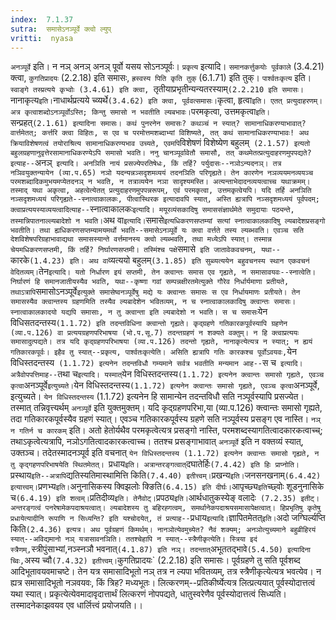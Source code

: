 ```yaml
---
index:  7.1.37
sutra:  समासेऽनञ्पूर्वे क्त्वो ल्युप्
vritti:  nyasa
---
```


`अनञ्पूर्वे` इति। न नञ् अनञ् अनञ् पूर्वो यसय सोऽनञ्पूर्वः। `प्रकृत्य` इत्यादि। `समानकर्त्तुकयोः पूर्वकाले` (3.4.21) क्त्वा, `कुगतिप्रादयः` (2.2.18) इति समासः, `ह्रस्वस्य पिति कृति तुक्` (6.1.71) इति तुक्। `पार्श्वतःकृत्य` इति। `स्वाङ्गे तस्प्रत्यये कृभ्वोः (3.4.61) इति क्त्वा, `तृतीयाप्रभृतीन्यन्यतरस्याम्` (2.2.210 इति समासः। `नानाकृत्य` इति। `नाधार्थप्रत्यये च्व्यर्थे` (3.4.62) इति क्त्वा, पूर्ववत्समासः।
`कृत्वा, हृत्वा` इति। एतत् प्रत्युदाहरणम्। अत्र कृत्वाशब्दोऽनञ्पूर्वोऽस्ति; किन्तु समासो न भवतीति ल्यबभावः। `परमकृत्वा, उत्तमकृत्वा` इति। `सन्प्रहत्` (2.1.61) इत्यादिना समासः। कथं पुनरनेन समासः? कथञ्चं न स्यात्? सामानाधिकरण्याभावात्? वार्त्तमेतत्; कर्त्तरि क्त्वा विहितः, स एव च परमोत्तमशब्दाभ्यां विशिष्यते, तत् कथं सामानाधिकरण्याभावः! अथ क्रियाविशेषणत्वं तयोराश्रित्य सामानाधिकरण्यभाव उच्यते, एवमपि `विशेषणं विशेष्येण बहुलम्` (2.1.57) इत्यतो बहुलग्रहणानुवृत्तेरसामानाधिकरण्येऽपि समासो भवति।
ननु चानञ्पूर्वावेतौ समासौ, तत् कथमेतत्प्रत्युदाहरणमुपपद्यते? इत्याह--`अनञ्` इत्यादि। अनञिति नायं प्रसज्येपरतिषेधः, किं तर्हि? पर्युदासः--नञोऽन्यदनञ्। तत्र नञिवयुक्तन्यायेन (व्या.प.65) नञो यदन्यन्नञ्सदृशमव्ययं तदनञिति परिगृह्यते। तेन कारणेन नञव्ययमनव्ययञ्च परमशब्दादिकमुभयमप्येतदनञ् न भवति, न तत्राव्ययेन नञा सादृश्यमस्ति। अत्यन्ताभेदादनव्ययत्वाच्च यथाक्रमम्। तस्माद् यथा अकृत्वा, अहत्वेत्येतत् प्रत्युदाहरणमुपपन्नरूपम्, एवं परमकृत्वा, उत्तमकृत्वेयपि। यदि तर्हि अनञिति नञ्सदृशमध्ययं परिगृह्यते--स्नात्वाकालकः, पीत्वास्थिरक इत्यादावपि स्यात्, अस्ति ह्यत्रापि नञ्सदृशमध्ययं पूर्वपदम्; क्त्वाप्रत्ययस्याव्ययत्वादित्याह--`स्नात्वाकालकः` इत्यादि। मयूरव्यंसकादिषु समाससंज्ञार्थमेते समुदायाः पठ्यन्ते, तस्मान्निपातनाल्ल्यबादेशो न भवति।
`अथ वा` इत्यादि। `समासे` इत्यधिकरणसप्तम्यां सत्यां स्नात्वाकालकादिषु ल्यबादेशप्रसङ्गो भवतीति। तथा ह्यधिकरणसप्तम्यामयमर्थो भवति--समासेऽनञ्पूर्वे यः क्त्वा वर्त्तते तस्य ल्यब्भवति। एवञ्च सति देशविशेषपरिग्रहाभावाद्यथा समासस्यान्ते वर्त्तमानस्य क्त्वो ल्यब्भवति, तथा मध्येऽपि स्यात्। तस्मान्न चेयमधिकरणसप्तमी, किं तर्हि? निर्घारणसप्तमी। तस्मिंश्च पक्षे `समासे` इति जातावेकवचनम्, यथा--`कारके` (1.4.23) इति। अथ वा `व्यत्ययो बहुलम्` (3.1.85) इति सुब्व्यत्ययेन बहुवचनस्य स्थान एकवचनं वेदितव्यम्। `तेन` इत्यादि। यतो निर्धारण इयं सप्तमी, तेन क्त्वान्तः समास एव गृह्यते, न समासावयवः--स्नात्वेति। निर्घारणं हि समानजातीयस्यैव भवति, यथा--कृष्णा गवां सम्पन्नक्षीरतमेत्युक्ते गौरेव निर्धार्यमाणा प्रतीयते, तथाऽत्रापि `समासोऽनञ्पूर्वे` इत्युक्ते समासेष्वनञ्पूर्वेषु मद्ये यः क्त्वान्तः समासः स एव निर्धायमाणः प्रतीयते। तेन समासस्यैव क्त्वान्तस्य ग्रहणमिति तस्यैव ल्यबादेशेन भवितव्यम्, न च स्नात्वाकालकादिषु क्त्वान्तः समासः। स्नात्वाकालकादयो यद्यपि समासाः, न तु क्त्वान्ता इति ल्यबादेशो न भवति। स च समासः `येन विधिसतदन्तस्य` (1.1.72) इति तदन्तविधिना क्त्वान्तो गृह्यते। कृद्ग्रहणे गतिकारकपूर्वस्यापि ग्रहणेन (व्या.प.126) वा प्रत्ययग्रहणपरिभाषया (भो.प.सू.7) तदन्तग्रहणं न शक्यते वक्तुम्। न हि क्त्वाप्रत्ययः समासादुत्पद्यते। तत्र यदि कृद्ग्रहणपरिभाषया (व्या.प.126) तदन्तो गृह्यते, नानाकृत्येत्यत्र न स्यात्; न ह्ययं गतिकारकपूर्वः। इहैव तु स्यात्--प्रकृत्य, पार्श्वतःकृत्येति। असिति ह्यत्रापि गतिः कारकश्च पूर्वोऽवयवः, `येन विधिस्तदन्तस्य` (1.1.72) इत्यनेन तदन्तविधौ गम्यमाने सर्वत्र भवतीति मन्यमान आह--`स च` इत्यादि। अत्रैवोपपत्तिमाह--`तथा च` इत्यादि। यस्मात् `येन विधिस्तदन्तस्य` (1.1.72) इत्यनेन क्त्वान्तः समासो गृह्यते, एवञ्च कृत्वा `अनञ्पूर्वे` इत्युच्यते। `येन विधिस्तदन्तस्य` (1.1.72) इत्यनेन क्त्वान्तः समासो गृह्यते, एवञ्च कृत्वा `अनञ्पूर्वे, इत्युच्यते। `येन विधिस्तदन्तस्य` (1.1.72) इत्यनेन हि सामान्येन तदन्तविधौ सति नञ्पूर्वस्यापि प्रसज्येत। तस्मात् तन्निवृत्त्यर्थम् `अनञ्पूर्वे` इति युक्तमुक्तम्। यदि कृद्ग्रहणपरिभा,या (व्या.प.126) क्त्वान्तः समासो गृह्यते, तदा गतिकारकपूर्वस्यैव ग्रहणं स्यात्। एवञ्च गतिकारकपूर्वस्य ग्रहणे सति नञ्पूर्वस्य प्रसङ्ग एव नास्ति। `नञ् न गतिर्न च कारकम्` इति। अतो हेतोर्यथैव परमकृत्वेत्यत्र प्रसङ्गो नास्ति, परमशब्दस्यागतित्वादकारकत्वाच्च्; तथाऽकृत्वेत्यत्रापि, नञोऽगतित्वादकारकत्वाच्च। ततश्च प्रसङ्गाभावात् `अनञ्पूर्वे` इति न वक्तव्यं स्यात्, उक्तञ्च। तदेतस्मादनञ्पूर्व इति वचनात् `येन विधिस्तदन्तस्य (1.1.72) इत्यनेन क्त्वान्तः समासो गृह्यते, न तु कृद्गहणपरिभाषयेति स्थितमेतत्।
`प्रधाय` इति। अत्रान्तरङ्गत्वात् `दघातेर्हिः` (7.4.42) इति हिः प्राप्नोति। `प्रस्थाय` इति--अत्रापि `द्यतिस्यतिमास्थामित्ति किति` (7.4.40) इतीत्त्वम्। `प्रखन्य` इति। `जनसनखनाम्` (6.4.42) इत्यात्त्वम्। `प्रणभ्य` इति। `अनुनासिकस्य क्विझलोः क्ङिति` (6.4.15) इति दीर्घः। `आपृच्छ्य` इति `च्छ्वोः शूडनुनासिके च` (6.4.19) इति शत्वम्। `प्रतिदीव्य` इति। तेनैवोट्। `प्रपठ्य` इति। `आर्थधातुकस्येङ् वलादेः` (7.2.35) इतीट्। अन्तरङ्गत्वं पनरेषामेकपदाश्रयत्वात्। ल्यबादेशस्य तु बहिरह्गत्वम्, समर्थानेकपदाश्रयसमासापेक्षत्वात्। हिप्रभृतिषु कृतेषु प्रधायेत्यादीनि रूपाणि न सिध्यन्ति? इति यश्चोदयेत्, तं प्रत्याह--`प्रधाय` इत्यादि। `ज्ञापितमेतत्` इति। `अदो जग्घिर्ल्यप्ति किति` (2.4.36) इत्यत्र।
अथ पूर्वग्रहणं किमर्थम्। नानञोत्येवमुच्येत? नैवं शक्यम्; अनञोत्युच्यमाने बहुव्रीहिरयं स्यात्--अविद्यमानो नञ् यत्रासावनञिति। ततश्चेहापि न स्यात्--स्त्रैणीकृत्येति। स्त्रिया इदं स्त्रैणम्, `स्त्रीपुंसाभ्यां,नञ्स्नञौ भवनात्` (4.1.87) इति नञ्। तदन्तात् `अभूततद्भावे` (5.4.50) इत्यादिना च्विः, `अस्य च्वौ` (7.4.32) इतीत्त्वम्। `कुगतिप्रादयः` (2.2.18) इति समासः। पूर्वग्रहणे तु सति पूर्वशब्द आदिभूतावयवमाचष्टे। तेन यत्र समासादिभूतो नञ् तत्र न ल्यपा भवितव्यम्, तत्र स्त्रैणीकृत्येत्यत्र भवत्येव। न ह्यत्र समासादिभूतो नञवयवः, किं त्रिह? मध्यभूतः।
लित्करणम्--प्रतिकीर्ष्येत्यत्र लित्प्रत्ययात् पूर्वस्योदात्तत्वं यथा स्यात्। प्रकृत्येत्येवमादावृदात्तार्थं लित्करणं नोपपद्यते, धातुस्वरेणैव पूर्वस्योदात्तत्वं सिध्यति। तस्मादनेकाझवयव एव धार्लित्त्वं प्रयोजयति।।

